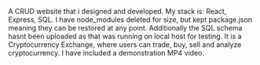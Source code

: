 A CRUD website that i designed and developed.
My stack is: React, Express, SQL.
I have node_modules deleted for size, but kept package.json meaning they can be restored at any point.
Additionally the SQL schema hasnt been uploaded as that was running on local host for testing.
It is a Cryptocurrency Exchange, where users can trade, buy, sell and analyze cryptocurrency.
I have included a demonstration MP4 video.
